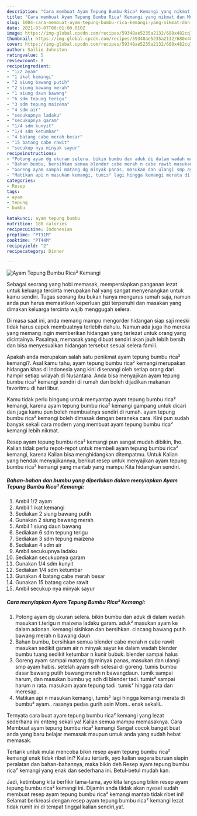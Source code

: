 ```yaml
---
description: "Cara membuat Ayam Tepung Bumbu Rica² Kemangi yang nikmat dan Mudah Dibuat"
title: "Cara membuat Ayam Tepung Bumbu Rica² Kemangi yang nikmat dan Mudah Dibuat"
slug: 1004-cara-membuat-ayam-tepung-bumbu-rica-kemangi-yang-nikmat-dan-mudah-dibuat
date: 2021-03-07T08:01:00.010Z
image: https://img-global.cpcdn.com/recipes/59348ae5235a2132/680x482cq70/ayam-tepung-bumbu-rica-kemangi-foto-resep-utama.jpg
thumbnail: https://img-global.cpcdn.com/recipes/59348ae5235a2132/680x482cq70/ayam-tepung-bumbu-rica-kemangi-foto-resep-utama.jpg
cover: https://img-global.cpcdn.com/recipes/59348ae5235a2132/680x482cq70/ayam-tepung-bumbu-rica-kemangi-foto-resep-utama.jpg
author: Sallie Johnston
ratingvalue: 5
reviewcount: 9
recipeingredient:
- "1/2 ayam"
- "1 ikat kemangi"
- "2 siung bawang putih"
- "2 siung bawang merah"
- "1 siung daun bawang"
- "6 sdm tepung terigu"
- "3 sdm tepung maizena"
- "4 sdm air"
- "secukupnya ladaku"
- "secukupnya garam"
- "1/4 sdm kunyit"
- "1/4 sdm ketumbar"
- "4 batang cabe merah besar"
- "15 batang cabe rawit"
- "secukup nya minyak sayur"
recipeinstructions:
- "Potong ayam dg ukuran selera. bikin bumbu dan aduk di dalam wadah masukan t.terigu n maizena ladaku garam. aduk² masukan ayam ke dalam adonan. kemangi sisihkan dan bersihkan. cincang bawang putih bawang merah n bawang daun"
- "Bahan bumbu, bersihkan semua blender cabe merah n cabe rawit masukan sedikit garam air n minyak sayur ke dalam wadah blender bumbu tuang sedikit ketumbar n kunir bubuk. blender sampai halus"
- "Goreng ayam sampai matang dg minyak panas, masukan dan ulangi smp ayam habis. setelah ayam sdh selesai di goreng. tumis bumbu dasar bawang putih bawang merah n bawangdaun. tumik sampai harum, dan masukan bumbu yg sdh di blender tadi. tumis² sampai harum n rata. masukam ayam tepung tadi. tumis² hingga rata dan meresap.."
- "Matikan api n masukan kemangi, tumis² lagi hingga kemangi merata di bumbu² ayam.. rasanya pedas gurih asin Mom.. enak sekalii.."
categories:
- Resep
tags:
- ayam
- tepung
- bumbu

katakunci: ayam tepung bumbu 
nutrition: 180 calories
recipecuisine: Indonesian
preptime: "PT31M"
cooktime: "PT44M"
recipeyield: "2"
recipecategory: Dinner

---
```



![Ayam Tepung Bumbu Rica² Kemangi](https://img-global.cpcdn.com/recipes/59348ae5235a2132/680x482cq70/ayam-tepung-bumbu-rica-kemangi-foto-resep-utama.jpg)

Sebagai seorang yang hobi memasak, mempersiapkan panganan lezat untuk keluarga tercinta merupakan hal yang sangat menyenangkan untuk kamu sendiri. Tugas seorang ibu bukan hanya mengurus rumah saja, namun anda pun harus memastikan keperluan gizi terpenuhi dan masakan yang dimakan keluarga tercinta wajib menggugah selera.

Di masa  saat ini, anda memang mampu mengorder hidangan siap saji meski tidak harus capek membuatnya terlebih dahulu. Namun ada juga lho mereka yang memang ingin memberikan hidangan yang terlezat untuk orang yang dicintainya. Pasalnya, memasak yang dibuat sendiri akan jauh lebih bersih dan bisa menyesuaikan hidangan tersebut sesuai selera famili. 



Apakah anda merupakan salah satu penikmat ayam tepung bumbu rica² kemangi?. Asal kamu tahu, ayam tepung bumbu rica² kemangi merupakan hidangan khas di Indonesia yang kini disenangi oleh setiap orang dari hampir setiap wilayah di Nusantara. Anda bisa menyajikan ayam tepung bumbu rica² kemangi sendiri di rumah dan boleh dijadikan makanan favoritmu di hari libur.

Kamu tidak perlu bingung untuk menyantap ayam tepung bumbu rica² kemangi, karena ayam tepung bumbu rica² kemangi gampang untuk dicari dan juga kamu pun boleh membuatnya sendiri di rumah. ayam tepung bumbu rica² kemangi boleh dimasak dengan beraneka cara. Kini pun sudah banyak sekali cara modern yang membuat ayam tepung bumbu rica² kemangi lebih nikmat.

Resep ayam tepung bumbu rica² kemangi pun sangat mudah dibikin, lho. Kalian tidak perlu repot-repot untuk membeli ayam tepung bumbu rica² kemangi, karena Kalian bisa menghidangkan ditempatmu. Untuk Kalian yang hendak menyajikannya, berikut resep untuk menyajikan ayam tepung bumbu rica² kemangi yang mantab yang mampu Kita hidangkan sendiri.

<!--inarticleads1-->

##### Bahan-bahan dan bumbu yang diperlukan dalam menyiapkan Ayam Tepung Bumbu Rica² Kemangi:

1. Ambil 1/2 ayam
1. Ambil 1 ikat kemangi
1. Sediakan 2 siung bawang putih
1. Gunakan 2 siung bawang merah
1. Ambil 1 siung daun bawang
1. Sediakan 6 sdm tepung terigu
1. Sediakan 3 sdm tepung maizena
1. Sediakan 4 sdm air
1. Ambil secukupnya ladaku
1. Sediakan secukupnya garam
1. Gunakan 1/4 sdm kunyit
1. Sediakan 1/4 sdm ketumbar
1. Gunakan 4 batang cabe merah besar
1. Gunakan 15 batang cabe rawit
1. Ambil secukup nya minyak sayur




<!--inarticleads2-->

##### Cara menyiapkan Ayam Tepung Bumbu Rica² Kemangi:

1. Potong ayam dg ukuran selera. bikin bumbu dan aduk di dalam wadah masukan t.terigu n maizena ladaku garam. aduk² masukan ayam ke dalam adonan. kemangi sisihkan dan bersihkan. cincang bawang putih bawang merah n bawang daun
1. Bahan bumbu, bersihkan semua blender cabe merah n cabe rawit masukan sedikit garam air n minyak sayur ke dalam wadah blender bumbu tuang sedikit ketumbar n kunir bubuk. blender sampai halus
1. Goreng ayam sampai matang dg minyak panas, masukan dan ulangi smp ayam habis. setelah ayam sdh selesai di goreng. tumis bumbu dasar bawang putih bawang merah n bawangdaun. tumik sampai harum, dan masukan bumbu yg sdh di blender tadi. tumis² sampai harum n rata. masukam ayam tepung tadi. tumis² hingga rata dan meresap..
1. Matikan api n masukan kemangi, tumis² lagi hingga kemangi merata di bumbu² ayam.. rasanya pedas gurih asin Mom.. enak sekalii..




Ternyata cara buat ayam tepung bumbu rica² kemangi yang lezat sederhana ini enteng sekali ya! Kalian semua mampu memasaknya. Cara Membuat ayam tepung bumbu rica² kemangi Sangat cocok banget buat anda yang baru belajar memasak maupun untuk anda yang sudah hebat memasak.

Tertarik untuk mulai mencoba bikin resep ayam tepung bumbu rica² kemangi enak tidak ribet ini? Kalau tertarik, ayo kalian segera buruan siapin peralatan dan bahan-bahannya, maka bikin deh Resep ayam tepung bumbu rica² kemangi yang enak dan sederhana ini. Betul-betul mudah kan. 

Jadi, ketimbang kita berfikir lama-lama, ayo kita langsung bikin resep ayam tepung bumbu rica² kemangi ini. Dijamin anda tiidak akan nyesel sudah membuat resep ayam tepung bumbu rica² kemangi mantab tidak ribet ini! Selamat berkreasi dengan resep ayam tepung bumbu rica² kemangi lezat tidak rumit ini di tempat tinggal kalian sendiri,ya!.

